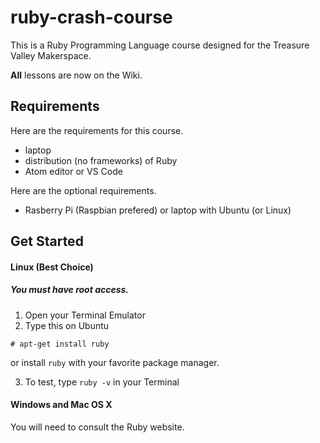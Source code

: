 # ruby-crash-course
This is a Ruby Programming Language course designed for the Treasure Valley Makerspace.

__All__ lessons are now on the Wiki.

## Requirements
Here are the requirements for this course.
- laptop
- distribution (no frameworks) of Ruby
- Atom editor or VS Code

Here are the optional requirements.
- Rasberry Pi (Raspbian prefered) or laptop with Ubuntu (or Linux)

## Get Started
#### Linux (Best Choice)
##### You must have root access.
1. Open your Terminal Emulator
2. Type this on Ubuntu
````
# apt-get install ruby
````
or install `ruby` with your favorite package manager.

3. To test, type `ruby -v` in your Terminal

#### Windows and Mac OS X
You will need to consult the Ruby website.
